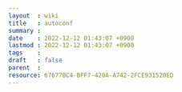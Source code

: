 ```yaml
---
layout  : wiki
title   : autoconf
summary : 
date    : 2022-12-12 01:43:07 +0900
lastmod : 2022-12-12 01:43:07 +0900
tags    : 
draft   : false
parent  : 
resource: 67677BC4-BFF7-420A-A742-2FCE931520ED
---
```


# 
